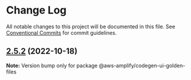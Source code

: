 # Change Log

All notable changes to this project will be documented in this file.
See [Conventional Commits](https://conventionalcommits.org) for commit guidelines.

## [2.5.2](https://github.com/aws-amplify/amplify-codegen-ui/compare/v2.5.1...v2.5.2) (2022-10-18)

**Note:** Version bump only for package @aws-amplify/codegen-ui-golden-files
